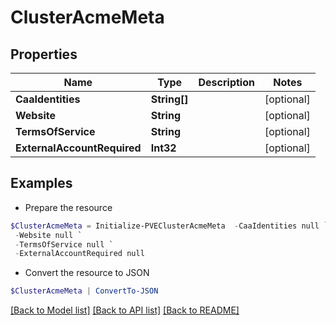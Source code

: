 # ClusterAcmeMeta
## Properties

Name | Type | Description | Notes
------------ | ------------- | ------------- | -------------
**CaaIdentities** | **String[]** |  | [optional] 
**Website** | **String** |  | [optional] 
**TermsOfService** | **String** |  | [optional] 
**ExternalAccountRequired** | **Int32** |  | [optional] 

## Examples

- Prepare the resource
```powershell
$ClusterAcmeMeta = Initialize-PVEClusterAcmeMeta  -CaaIdentities null `
 -Website null `
 -TermsOfService null `
 -ExternalAccountRequired null
```

- Convert the resource to JSON
```powershell
$ClusterAcmeMeta | ConvertTo-JSON
```

[[Back to Model list]](../README.md#documentation-for-models) [[Back to API list]](../README.md#documentation-for-api-endpoints) [[Back to README]](../README.md)


